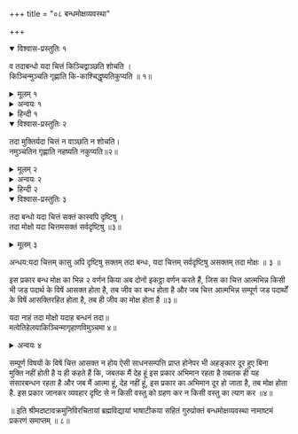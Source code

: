 +++
title = "०८ बन्धमोक्षव्यवस्था"

+++
<details open><summary>विश्वास-प्रस्तुतिः १</summary>

व तदाबन्धो यदा चित्तं किञ्चिद्वाञ्छति शोचति ।  
किञ्चिन्मुञ्चति गृह्णाति कि-काश्चिद्धृष्यतिकुप्यति ॥ १॥
</details>

<details><summary>मूलम् १</summary>

व तदाबन्धो यदा चित्तं किञ्चिद्वाञ्छति शोचति ।  
किञ्चिन्मुञ्चति गृह्णाति कि-काश्चिद्धृष्यतिकुप्यति ॥ १॥
</details>  
  
<details><summary>अन्वयः १</summary>

यदा चित्तम् किञ्चित् वाञ्छति शोचति किञ्चित् मुञ्चति गृह्णाति किञ्चित् हृष्यति कुप्यति तदा बन्धः भवति ॥ १॥
</details>

<details><summary>हिन्दी १</summary>

इस प्रकार छः प्रकरणोङ्कर के अपने शिष्य की सर्वथा परीक्षा लेकर, बन्धमोक्ष की व्यवस्था वर्णन करने के मिष से गुरु अपने शिष्य के अनुभव की चार श्लोकों से प्रशंसा करते हैं कि, हे शिष्य ! तेन्ने जो कहा कि, मेरे को (आत्माको) कुछ त्याग करना और ग्रहण करना नहीं है सो सत्य है, क्योङ्कि, जब चित्त किसी वस्तु की इच्छा करता है, किसी वस्तु का शोक करता है, किसी वस्तु का त्याग करता है, किसी वस्तु का ग्रहण करता है, किसी वस्तु से प्रसन्न होता है, अथवा कोप करता है तब ही जीव का बन्ध होता है॥१॥
</details>  
  
<details open><summary>विश्वास-प्रस्तुतिः २</summary>

तदा मुक्तिर्यदा चित्तं न वाञ्छति न शोचति।  
नमुञ्चतिन गृह्णाति नहष्यति नकुप्यति॥२॥
</details>

<details><summary>मूलम् २</summary>

तदा मुक्तिर्यदा चित्तं न वाञ्छति न शोचति।  
नमुञ्चतिन गृह्णाति नहष्यति नकुप्यति॥२॥
</details>  
  
<details><summary>अन्वयः २</summary>

यदा चित्तम न वाञ्छति न शोचति न मुञ्चति न हाति न एज्यति न कुष्यति ॥ २॥
</details>

<details><summary>हिन्दी २</summary>

जब चित्त इच्छा नहीं करता है, शोक नहीं करता है; किसी वस्तु का त्याग नहीं करता है, ग्रहण नहीं करता है, तथा किसी वस्तु की प्राप्तिसे प्रसन्न नहीं होता है और कारण होनेपर भी कोप नहीं करता है तब ही जीव की मुक्ति होती है ॥२॥
</details>  
  
<details open><summary>विश्वास-प्रस्तुतिः ३</summary>

तदा बन्धो यदा चित्तं सक्तं कास्वपि दृष्टिषु ।  
तदा मोक्षो यदा चित्तमसक्तं सर्वदृष्टिषु ॥३॥
</details>

<details><summary>मूलम् ३</summary>

तदा बन्धो यदा चित्तं सक्तं कास्वपि दृष्टिषु ।  
तदा मोक्षो यदा चित्तमसक्तं सर्वदृष्टिषु ॥३॥
</details>  
  
अन्धय:यदा चित्तम् कासु अपि दृष्टिषु सक्तम् तदा बन्धः, यदा चित्तम् सर्वदृष्टिषु असक्तम् तदा मोक्षः ॥ ३ ॥  
  
इस प्रकार बन्ध मोक्ष का भिन्न २ वर्णन किया अब दोनों इकट्ठा वर्णन करते हैं, जिस का चित्त आत्मभिन्न किसी भी जड पदार्थ के विषें आसक्त होता है, तब जीव का बन्ध होता है और जब चित्त आत्मभिन्न सम्पूर्ण जड पदार्थों के विषें आसक्तिरहित होता है, तब ही जीव का मोक्ष होता है ॥३॥  
  
यदा नाहं तदा मोक्षो यदाह बन्धनं तदा॥  
मत्वेतिहेलयाकिञ्चिन्मागृहाणविमुञ्चमा ४॥  
  
<details><summary>अन्वयः ४</summary>

यदा अहम् न तदा मोक्षः, यदा अहम् तदा बन्धनम् इति मत्वा हेलया किञ्चित् मा गृहाण मा विमुञ्च ॥ ४ ॥
</details>  
  
सम्पूर्ण विषयों के विषें चित्त आसक्त न होय ऐसी साधनसम्पत्ति प्राप्त होनेपर भी अहङ्कार दूर हुए बिना  
मुक्ति नहीं होती है य ही कहते हैं कि, जबतक मैं देह हूं इस प्रकार अभिमान रहता है तबतक ही यह संसारबन्धन रहता है और जब मैं आत्मा हूं, देह नहीं हूं, इस प्रकार का अभिमान दूर हो जाता है, तब मोक्ष होता है. इस प्रकार जानकर व्यवहार दृष्टि से न किसी वस्तु को ग्रहण कर न किसी वस्तु का त्याग कर ॥४॥  
  
॥ इति श्रीमदष्टावक्रमुनिविरचितायां ब्रह्मविद्यायां भाषाटीकया सहितं गुरुप्रोक्तं बन्धमोक्षव्यवस्था नामाष्टमं प्रकरणं समाप्तम् ॥ ८॥  
  
